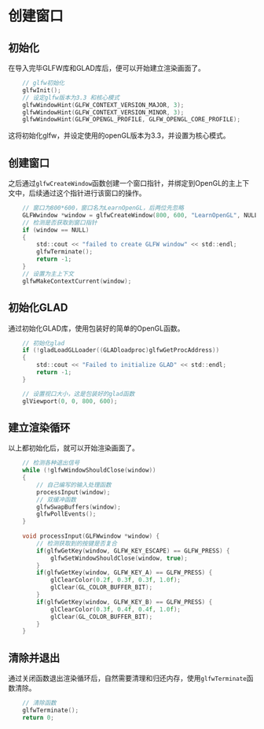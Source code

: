 # 创建窗口
## 初始化
在导入完毕GLFW库和GLAD库后，便可以开始建立渲染画面了。  
```c
    // glfw初始化
    glfwInit();
    // 设定glfw版本为3.3 和核心模式
    glfwWindowHint(GLFW_CONTEXT_VERSION_MAJOR, 3);
    glfwWindowHint(GLFW_CONTEXT_VERSION_MINOR, 3);
    glfwWindowHint(GLFW_OPENGL_PROFILE, GLFW_OPENGL_CORE_PROFILE);
```
这将初始化glfw，并设定使用的openGL版本为3.3，并设置为核心模式。  
## 创建窗口
之后通过`glfwCreateWindow`函数创建一个窗口指针，并绑定到OpenGL的主上下文中，后续通过这个指针进行该窗口的操作。  
```c
    // 窗口为800*600，窗口名为LearnOpenGL，后两位先忽略
    GLFWwindow *window = glfwCreateWindow(800, 600, "LearnOpenGL", NULL, NULL);
    // 检测是否获取到窗口指针
    if (window == NULL)
    {
        std::cout << "failed to create GLFW window" << std::endl;
        glfwTerminate();
        return -1;
    }
    // 设置为主上下文
    glfwMakeContextCurrent(window);
```
## 初始化GLAD
通过初始化GLAD库，使用包装好的简单的OpenGL函数。  
```c
    // 初始化glad
    if (!gladLoadGLLoader((GLADloadproc)glfwGetProcAddress))
    {
        std::cout << "Failed to initialize GLAD" << std::endl;
        return -1;
    }

    // 设置视口大小，这是包装好的glad函数
    glViewport(0, 0, 800, 600);
```

## 建立渲染循环
以上都初始化后，就可以开始渲染画面了。  
```c
    // 检测各种退出信号
    while (!glfwWindowShouldClose(window))
    {
        // 自己编写的输入处理函数
        processInput(window);
        // 双缓冲函数
        glfwSwapBuffers(window);
        glfwPollEvents();
    }
    
    void processInput(GLFWwindow *window) {
        // 检测获取到的按键是否复合
        if(glfwGetKey(window, GLFW_KEY_ESCAPE) == GLFW_PRESS) {
            glfwSetWindowShouldClose(window, true);
        }
        if(glfwGetKey(window, GLFW_KEY_A) == GLFW_PRESS) {
            glClearColor(0.2f, 0.3f, 0.3f, 1.0f);
            glClear(GL_COLOR_BUFFER_BIT);
        }
        if(glfwGetKey(window, GLFW_KEY_B) == GLFW_PRESS) {
            glClearColor(0.3f, 0.4f, 0.4f, 1.0f);
            glClear(GL_COLOR_BUFFER_BIT);
        }
    }
```
## 清除并退出
通过关闭函数退出渲染循环后，自然需要清理和归还内存，使用`glfwTerminate`函数清除。  
```c
    // 清除函数
    glfwTerminate();
    return 0;
```